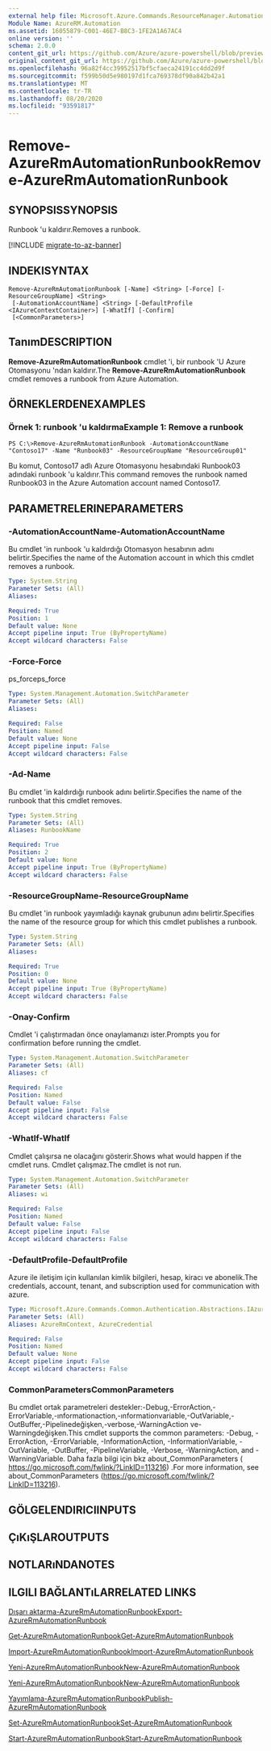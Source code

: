 ```yaml
---
external help file: Microsoft.Azure.Commands.ResourceManager.Automation.dll-Help.xml
Module Name: AzureRM.Automation
ms.assetid: 16055879-C001-46E7-B8C3-1FE2A1A67AC4
online version: ''
schema: 2.0.0
content_git_url: https://github.com/Azure/azure-powershell/blob/preview/src/ResourceManager/Automation/Commands.Automation/help/Remove-AzureRMAutomationRunbook.md
original_content_git_url: https://github.com/Azure/azure-powershell/blob/preview/src/ResourceManager/Automation/Commands.Automation/help/Remove-AzureRMAutomationRunbook.md
ms.openlocfilehash: 96a82f4cc39952517bf5cfaeca24191cc4dd2d9f
ms.sourcegitcommit: f599b50d5e980197d1fca769378df90a842b42a1
ms.translationtype: MT
ms.contentlocale: tr-TR
ms.lasthandoff: 08/20/2020
ms.locfileid: "93591817"
---
```

# <span data-ttu-id="96ca3-101">Remove-AzureRmAutomationRunbook</span><span class="sxs-lookup"><span data-stu-id="96ca3-101">Remove-AzureRmAutomationRunbook</span></span>

## <span data-ttu-id="96ca3-102">SYNOPSIS</span><span class="sxs-lookup"><span data-stu-id="96ca3-102">SYNOPSIS</span></span>
<span data-ttu-id="96ca3-103">Runbook 'u kaldırır.</span><span class="sxs-lookup"><span data-stu-id="96ca3-103">Removes a runbook.</span></span>

[!INCLUDE [migrate-to-az-banner](../../includes/migrate-to-az-banner.md)]

## <span data-ttu-id="96ca3-104">INDEKI</span><span class="sxs-lookup"><span data-stu-id="96ca3-104">SYNTAX</span></span>

```
Remove-AzureRmAutomationRunbook [-Name] <String> [-Force] [-ResourceGroupName] <String>
 [-AutomationAccountName] <String> [-DefaultProfile <IAzureContextContainer>] [-WhatIf] [-Confirm]
 [<CommonParameters>]
```

## <span data-ttu-id="96ca3-105">Tanım</span><span class="sxs-lookup"><span data-stu-id="96ca3-105">DESCRIPTION</span></span>
<span data-ttu-id="96ca3-106">**Remove-AzureRmAutomationRunbook** cmdlet 'i, bir runbook 'U Azure Otomasyonu 'ndan kaldırır.</span><span class="sxs-lookup"><span data-stu-id="96ca3-106">The **Remove-AzureRmAutomationRunbook** cmdlet removes a runbook from Azure Automation.</span></span>

## <span data-ttu-id="96ca3-107">ÖRNEKLERDEN</span><span class="sxs-lookup"><span data-stu-id="96ca3-107">EXAMPLES</span></span>

### <span data-ttu-id="96ca3-108">Örnek 1: runbook 'u kaldırma</span><span class="sxs-lookup"><span data-stu-id="96ca3-108">Example 1: Remove a runbook</span></span>
```
PS C:\>Remove-AzureRmAutomationRunbook -AutomationAccountName "Contoso17" -Name "Runbook03" -ResourceGroupName "ResourceGroup01"
```

<span data-ttu-id="96ca3-109">Bu komut, Contoso17 adlı Azure Otomasyonu hesabındaki Runbook03 adındaki runbook 'u kaldırır.</span><span class="sxs-lookup"><span data-stu-id="96ca3-109">This command removes the runbook named Runbook03 in the Azure Automation account named Contoso17.</span></span>

## <span data-ttu-id="96ca3-110">PARAMETRELERINE</span><span class="sxs-lookup"><span data-stu-id="96ca3-110">PARAMETERS</span></span>

### <span data-ttu-id="96ca3-111">-AutomationAccountName</span><span class="sxs-lookup"><span data-stu-id="96ca3-111">-AutomationAccountName</span></span>
<span data-ttu-id="96ca3-112">Bu cmdlet 'in runbook 'u kaldırdığı Otomasyon hesabının adını belirtir.</span><span class="sxs-lookup"><span data-stu-id="96ca3-112">Specifies the name of the Automation account in which this cmdlet removes a runbook.</span></span>

```yaml
Type: System.String
Parameter Sets: (All)
Aliases: 

Required: True
Position: 1
Default value: None
Accept pipeline input: True (ByPropertyName)
Accept wildcard characters: False
```

### <span data-ttu-id="96ca3-113">-Force</span><span class="sxs-lookup"><span data-stu-id="96ca3-113">-Force</span></span>
<span data-ttu-id="96ca3-114">ps_force</span><span class="sxs-lookup"><span data-stu-id="96ca3-114">ps_force</span></span>

```yaml
Type: System.Management.Automation.SwitchParameter
Parameter Sets: (All)
Aliases: 

Required: False
Position: Named
Default value: None
Accept pipeline input: False
Accept wildcard characters: False
```

### <span data-ttu-id="96ca3-115">-Ad</span><span class="sxs-lookup"><span data-stu-id="96ca3-115">-Name</span></span>
<span data-ttu-id="96ca3-116">Bu cmdlet 'in kaldırdığı runbook adını belirtir.</span><span class="sxs-lookup"><span data-stu-id="96ca3-116">Specifies the name of the runbook that this cmdlet removes.</span></span>

```yaml
Type: System.String
Parameter Sets: (All)
Aliases: RunbookName

Required: True
Position: 2
Default value: None
Accept pipeline input: True (ByPropertyName)
Accept wildcard characters: False
```

### <span data-ttu-id="96ca3-117">-ResourceGroupName</span><span class="sxs-lookup"><span data-stu-id="96ca3-117">-ResourceGroupName</span></span>
<span data-ttu-id="96ca3-118">Bu cmdlet 'in runbook yayımladığı kaynak grubunun adını belirtir.</span><span class="sxs-lookup"><span data-stu-id="96ca3-118">Specifies the name of the resource group for which this cmdlet publishes a runbook.</span></span>

```yaml
Type: System.String
Parameter Sets: (All)
Aliases: 

Required: True
Position: 0
Default value: None
Accept pipeline input: True (ByPropertyName)
Accept wildcard characters: False
```

### <span data-ttu-id="96ca3-119">-Onay</span><span class="sxs-lookup"><span data-stu-id="96ca3-119">-Confirm</span></span>
<span data-ttu-id="96ca3-120">Cmdlet 'i çalıştırmadan önce onaylamanızı ister.</span><span class="sxs-lookup"><span data-stu-id="96ca3-120">Prompts you for confirmation before running the cmdlet.</span></span>

```yaml
Type: System.Management.Automation.SwitchParameter
Parameter Sets: (All)
Aliases: cf

Required: False
Position: Named
Default value: False
Accept pipeline input: False
Accept wildcard characters: False
```

### <span data-ttu-id="96ca3-121">-WhatIf</span><span class="sxs-lookup"><span data-stu-id="96ca3-121">-WhatIf</span></span>
<span data-ttu-id="96ca3-122">Cmdlet çalışırsa ne olacağını gösterir.</span><span class="sxs-lookup"><span data-stu-id="96ca3-122">Shows what would happen if the cmdlet runs.</span></span>
<span data-ttu-id="96ca3-123">Cmdlet çalışmaz.</span><span class="sxs-lookup"><span data-stu-id="96ca3-123">The cmdlet is not run.</span></span>

```yaml
Type: System.Management.Automation.SwitchParameter
Parameter Sets: (All)
Aliases: wi

Required: False
Position: Named
Default value: False
Accept pipeline input: False
Accept wildcard characters: False
```

### <span data-ttu-id="96ca3-124">-DefaultProfile</span><span class="sxs-lookup"><span data-stu-id="96ca3-124">-DefaultProfile</span></span>
<span data-ttu-id="96ca3-125">Azure ile iletişim için kullanılan kimlik bilgileri, hesap, kiracı ve abonelik.</span><span class="sxs-lookup"><span data-stu-id="96ca3-125">The credentials, account, tenant, and subscription used for communication with azure.</span></span>

```yaml
Type: Microsoft.Azure.Commands.Common.Authentication.Abstractions.IAzureContextContainer
Parameter Sets: (All)
Aliases: AzureRmContext, AzureCredential

Required: False
Position: Named
Default value: None
Accept pipeline input: False
Accept wildcard characters: False
```

### <span data-ttu-id="96ca3-126">CommonParameters</span><span class="sxs-lookup"><span data-stu-id="96ca3-126">CommonParameters</span></span>
<span data-ttu-id="96ca3-127">Bu cmdlet ortak parametreleri destekler:-Debug,-ErrorAction,-ErrorVariable,-ınformationaction,-ınformationvariable,-OutVariable,-OutBuffer,-Pipelinedeğişken,-verbose,-WarningAction ve-Warningdeğişken.</span><span class="sxs-lookup"><span data-stu-id="96ca3-127">This cmdlet supports the common parameters: -Debug, -ErrorAction, -ErrorVariable, -InformationAction, -InformationVariable, -OutVariable, -OutBuffer, -PipelineVariable, -Verbose, -WarningAction, and -WarningVariable.</span></span> <span data-ttu-id="96ca3-128">Daha fazla bilgi için bkz about_CommonParameters ( https://go.microsoft.com/fwlink/?LinkID=113216) .</span><span class="sxs-lookup"><span data-stu-id="96ca3-128">For more information, see about_CommonParameters (https://go.microsoft.com/fwlink/?LinkID=113216).</span></span>

## <span data-ttu-id="96ca3-129">GÖLGELENDIRICI</span><span class="sxs-lookup"><span data-stu-id="96ca3-129">INPUTS</span></span>

## <span data-ttu-id="96ca3-130">ÇıKıŞLAR</span><span class="sxs-lookup"><span data-stu-id="96ca3-130">OUTPUTS</span></span>

## <span data-ttu-id="96ca3-131">NOTLARıNDA</span><span class="sxs-lookup"><span data-stu-id="96ca3-131">NOTES</span></span>

## <span data-ttu-id="96ca3-132">ILGILI BAĞLANTıLAR</span><span class="sxs-lookup"><span data-stu-id="96ca3-132">RELATED LINKS</span></span>

[<span data-ttu-id="96ca3-133">Dışarı aktarma-AzureRmAutomationRunbook</span><span class="sxs-lookup"><span data-stu-id="96ca3-133">Export-AzureRmAutomationRunbook</span></span>](./Export-AzureRMAutomationRunbook.md)

[<span data-ttu-id="96ca3-134">Get-AzureRmAutomationRunbook</span><span class="sxs-lookup"><span data-stu-id="96ca3-134">Get-AzureRmAutomationRunbook</span></span>](./Get-AzureRMAutomationRunbook.md)

[<span data-ttu-id="96ca3-135">Import-AzureRmAutomationRunbook</span><span class="sxs-lookup"><span data-stu-id="96ca3-135">Import-AzureRmAutomationRunbook</span></span>](./Import-AzureRMAutomationRunbook.md)

[<span data-ttu-id="96ca3-136">Yeni-AzureRmAutomationRunbook</span><span class="sxs-lookup"><span data-stu-id="96ca3-136">New-AzureRmAutomationRunbook</span></span>](./New-AzureRMAutomationRunbook.md)

[<span data-ttu-id="96ca3-137">Yeni-AzureRmAutomationRunbook</span><span class="sxs-lookup"><span data-stu-id="96ca3-137">New-AzureRmAutomationRunbook</span></span>](./New-AzureRMAutomationRunbook.md)

[<span data-ttu-id="96ca3-138">Yayımlama-AzureRmAutomationRunbook</span><span class="sxs-lookup"><span data-stu-id="96ca3-138">Publish-AzureRmAutomationRunbook</span></span>](./Publish-AzureRMAutomationRunbook.md)

[<span data-ttu-id="96ca3-139">Set-AzureRmAutomationRunbook</span><span class="sxs-lookup"><span data-stu-id="96ca3-139">Set-AzureRmAutomationRunbook</span></span>](./Set-AzureRMAutomationRunbook.md)

[<span data-ttu-id="96ca3-140">Start-AzureRmAutomationRunbook</span><span class="sxs-lookup"><span data-stu-id="96ca3-140">Start-AzureRmAutomationRunbook</span></span>](./Start-AzureRMAutomationRunbook.md)


